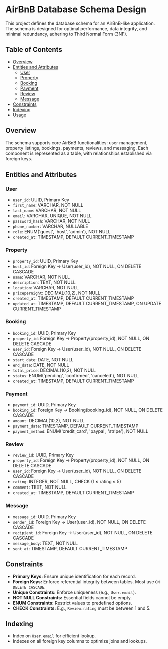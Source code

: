 # AirBnB Database Schema Design

This project defines the database schema for an AirBnB-like application. The schema is designed for optimal performance, data integrity, and minimal redundancy, adhering to Third Normal Form (3NF).

## Table of Contents

- [Overview](#overview)
- [Entities and Attributes](#entities-and-attributes)
  - [User](#user)
  - [Property](#property)
  - [Booking](#booking)
  - [Payment](#payment)
  - [Review](#review)
  - [Message](#message)
- [Constraints](#constraints)
- [Indexing](#indexing)
- [Usage](#usage)

## Overview

The schema supports core AirBnB functionalities: user management, property listings, bookings, payments, reviews, and messaging. Each component is represented as a table, with relationships established via foreign keys.

## Entities and Attributes

### User

- `user_id`: UUID, Primary Key
- `first_name`: VARCHAR, NOT NULL
- `last_name`: VARCHAR, NOT NULL
- `email`: VARCHAR, UNIQUE, NOT NULL
- `password_hash`: VARCHAR, NOT NULL
- `phone_number`: VARCHAR, NULLABLE
- `role`: ENUM('guest', 'host', 'admin'), NOT NULL
- `created_at`: TIMESTAMP, DEFAULT CURRENT_TIMESTAMP

### Property

- `property_id`: UUID, Primary Key
- `host_id`: Foreign Key → User(user_id), NOT NULL, ON DELETE CASCADE
- `name`: VARCHAR, NOT NULL
- `description`: TEXT, NOT NULL
- `location`: VARCHAR, NOT NULL
- `pricepernight`: DECIMAL(10,2), NOT NULL
- `created_at`: TIMESTAMP, DEFAULT CURRENT_TIMESTAMP
- `updated_at`: TIMESTAMP, DEFAULT CURRENT_TIMESTAMP, ON UPDATE CURRENT_TIMESTAMP

### Booking

- `booking_id`: UUID, Primary Key
- `property_id`: Foreign Key → Property(property_id), NOT NULL, ON DELETE CASCADE
- `user_id`: Foreign Key → User(user_id), NOT NULL, ON DELETE CASCADE
- `start_date`: DATE, NOT NULL
- `end_date`: DATE, NOT NULL
- `total_price`: DECIMAL(10,2), NOT NULL
- `status`: ENUM('pending', 'confirmed', 'canceled'), NOT NULL
- `created_at`: TIMESTAMP, DEFAULT CURRENT_TIMESTAMP

### Payment

- `payment_id`: UUID, Primary Key
- `booking_id`: Foreign Key → Booking(booking_id), NOT NULL, ON DELETE CASCADE
- `amount`: DECIMAL(10,2), NOT NULL
- `payment_date`: TIMESTAMP, DEFAULT CURRENT_TIMESTAMP
- `payment_method`: ENUM('credit_card', 'paypal', 'stripe'), NOT NULL

### Review

- `review_id`: UUID, Primary Key
- `property_id`: Foreign Key → Property(property_id), NOT NULL, ON DELETE CASCADE
- `user_id`: Foreign Key → User(user_id), NOT NULL, ON DELETE CASCADE
- `rating`: INTEGER, NOT NULL, CHECK (1 ≤ rating ≤ 5)
- `comment`: TEXT, NOT NULL
- `created_at`: TIMESTAMP, DEFAULT CURRENT_TIMESTAMP

### Message

- `message_id`: UUID, Primary Key
- `sender_id`: Foreign Key → User(user_id), NOT NULL, ON DELETE CASCADE
- `recipient_id`: Foreign Key → User(user_id), NOT NULL, ON DELETE CASCADE
- `message_body`: TEXT, NOT NULL
- `sent_at`: TIMESTAMP, DEFAULT CURRENT_TIMESTAMP

## Constraints

- **Primary Keys:** Ensure unique identification for each record.
- **Foreign Keys:** Enforce referential integrity between tables. Most use `ON DELETE CASCADE`.
- **Unique Constraints:** Enforce uniqueness (e.g., `User.email`).
- **NOT NULL Constraints:** Essential fields cannot be empty.
- **ENUM Constraints:** Restrict values to predefined options.
- **CHECK Constraints:** E.g., `Review.rating` must be between 1 and 5.

## Indexing

- Index on `User.email` for efficient lookup.
- Indexes on all foreign key columns to optimize joins and lookups.

